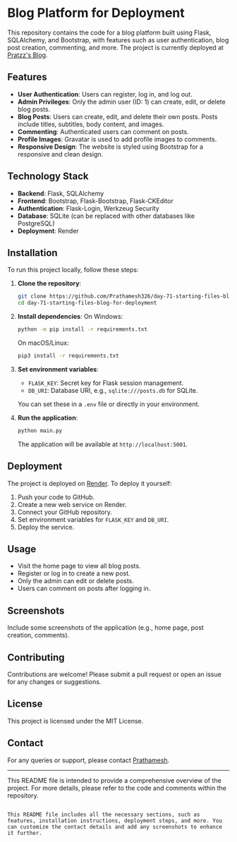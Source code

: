 # Blog Platform for Deployment

This repository contains the code for a blog platform built using Flask, SQLAlchemy, and Bootstrap, with features such as user authentication, blog post creation, commenting, and more. The project is currently deployed at [Pratzz's Blog](https://pratzzsblog.onrender.com/).

## Features

- **User Authentication**: Users can register, log in, and log out.
- **Admin Privileges**: Only the admin user (ID: 1) can create, edit, or delete blog posts.
- **Blog Posts**: Users can create, edit, and delete their own posts. Posts include titles, subtitles, body content, and images.
- **Commenting**: Authenticated users can comment on posts.
- **Profile Images**: Gravatar is used to add profile images to comments.
- **Responsive Design**: The website is styled using Bootstrap for a responsive and clean design.

## Technology Stack

- **Backend**: Flask, SQLAlchemy
- **Frontend**: Bootstrap, Flask-Bootstrap, Flask-CKEditor
- **Authentication**: Flask-Login, Werkzeug Security
- **Database**: SQLite (can be replaced with other databases like PostgreSQL)
- **Deployment**: Render

## Installation

To run this project locally, follow these steps:

1. **Clone the repository**:
   ```bash
   git clone https://github.com/Prathamesh326/day-71-starting-files-blog-for-deployment.git
   cd day-71-starting-files-blog-for-deployment
   ```

2. **Install dependencies**:
   On Windows:
   ```bash
   python -m pip install -r requirements.txt
   ```
   On macOS/Linux:
   ```bash
   pip3 install -r requirements.txt
   ```

3. **Set environment variables**:
   - `FLASK_KEY`: Secret key for Flask session management.
   - `DB_URI`: Database URI, e.g., `sqlite:///posts.db` for SQLite.

   You can set these in a `.env` file or directly in your environment.

4. **Run the application**:
   ```bash
   python main.py
   ```

   The application will be available at `http://localhost:5001`.

## Deployment

The project is deployed on [Render](https://pratzzsblog.onrender.com/). To deploy it yourself:

1. Push your code to GitHub.
2. Create a new web service on Render.
3. Connect your GitHub repository.
4. Set environment variables for `FLASK_KEY` and `DB_URI`.
5. Deploy the service.

## Usage

- Visit the home page to view all blog posts.
- Register or log in to create a new post.
- Only the admin can edit or delete posts.
- Users can comment on posts after logging in.

## Screenshots

Include some screenshots of the application (e.g., home page, post creation, comments).

## Contributing

Contributions are welcome! Please submit a pull request or open an issue for any changes or suggestions.

## License

This project is licensed under the MIT License.

## Contact

For any queries or support, please contact [Prathamesh](mailto:your-email@example.com).

---

This README file is intended to provide a comprehensive overview of the project. For more details, please refer to the code and comments within the repository.
```

This README file includes all the necessary sections, such as features, installation instructions, deployment steps, and more. You can customize the contact details and add any screenshots to enhance it further.
